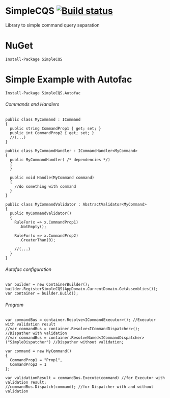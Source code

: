 # SimpleCQS [![Build status](https://ci.appveyor.com/api/projects/status/aneojew2ehsgaijo/branch/master?retina=true)](https://ci.appveyor.com/project/JarosawLeszczyski/simplecqs/branch/master)

Library to simple command query separation



# NuGet
```
Install-Package SimpleCQS
```

# Simple Example with Autofac

```
Install-Package SimpleCQS.Autofac
```
###### Commands and Handlers
```
public class MyCommand : ICommand
{
  public string CommandProp1 { get; set; }
  public int CommandProp2 { get; set; }
  //(...)
}
  
public class MyCommandHandler : ICommandHandler<MyCommand>
{
  public MyCommandHandler( /* dependencies */)
  {
  }

  public void Handle(MyCommand command)
  {
    //do something with command
  }
}

public class MyCommandValidator : AbstractValidator<MyCommand>
{
  public MyCommandValidator()
  {
    RuleFor(x => x.CommandProp1)
      .NotEmpty();

    RuleFor(x => x.CommandProp2)
      .GreaterThan(0);

    //(...)
  }
}
```
###### Autofac configuration
```
var builder = new ContainerBuilder();
builder.RegisterSimpleCQS(AppDomain.CurrentDomain.GetAssemblies());
var container = builder.Build();
```
###### Program
```
var commandBus = container.Resolve<ICommandExecutor>(); //Executor with validation result
//var commandBus = container.Resolve<ICommandDispatcher>(); //Dispather with validation
//var commandBus = container.ResolveNamed<ICommandDispatcher>("SimpleDispatcher") //Dispather without validation;

var command = new MyCommand()
{
  CommandProp1 = "Prop1",
  CommandProp2 = 1
};

var validationResult = commandBus.Execute(command) //for Executor with validation result;
//commandBus.Dispatch(command); //for Dispatcher with and without validation
```
